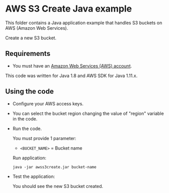 # AWS S3 Create Java example

This folder contains a Java application example that handles S3 buckets on AWS (Amazon Web Services).

Create a new S3 bucket.




## Requirements

* You must have an [Amazon Web Services (AWS) account](http://aws.amazon.com/).

This code was written for Java 1.8 and AWS SDK for Java 1.11.x.




## Using the code

* Configure your AWS access keys.

* You can select the bucket region changing the value of "region" variable in the code.

* Run the code.

  You must provide 1 parameter:
  
  * `<BUCKET_NAME>` = Bucket name

  Run application:
  
  ```
  java -jar awss3create.jar bucket-name
  ```

* Test the application:

  You should see the new S3 bucket created.
